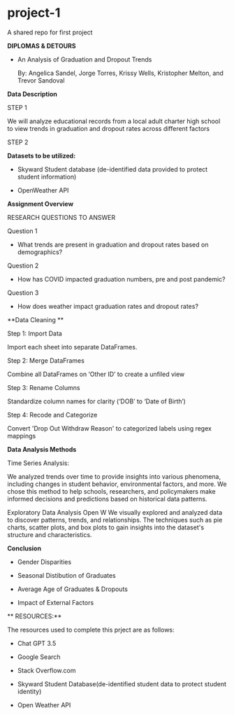 # project-1
A shared repo for first project


**DIPLOMAS & DETOURS**

- An Analysis of Graduation and Dropout Trends

  By: Angelica Sandel, Jorge Torres, Krissy Wells, Kristopher Melton, and Trevor Sandoval


 **Data Description**

 STEP 1

We will analyze educational records from a local adult charter high school to view trends in graduation and dropout rates across different factors

STEP 2

**Datasets to be utilized:**

- Skyward Student database (de-identified data provided to protect student information)

- OpenWeather API


**Assignment Overview**

 RESEARCH QUESTIONS TO ANSWER

Question 1

- What trends are present in graduation and dropout rates based on demographics?


Question 2

- How has COVID impacted graduation numbers, pre and post pandemic?


Question 3

- How does weather impact graduation rates and dropout rates?


**Data Cleaning **

 Step 1: Import Data

Import each sheet into separate DataFrames.

Step 2: Merge DataFrames

Combine all DataFrames on ‘Other ID’ to create a unfiled view 

Step 3: Rename Columns

Standardize column names for clarity (‘DOB’ to ‘Date of Birth’)

Step 4:  Recode and Categorize

Convert 'Drop Out Withdraw Reason' to categorized labels using regex mappings


**Data Analysis Methods**


 Time Series Analysis: 

We analyzed trends over time to provide insights into various phenomena, including changes in student behavior, environmental factors, and more. We chose this method to help schools, researchers, and policymakers make informed decisions and predictions based on historical data patterns.

Exploratory Data Analysis 
Open W
We visually explored and analyzed data to discover patterns, trends, and relationships. The techniques such as pie charts, scatter plots, and box plots to gain insights into the dataset's structure and characteristics.


**Conclusion**

- Gender Disparities

- Seasonal Distibution of Graduates

- Average Age of Graduates & Dropouts

- Impact of External Factors

**  RESOURCES:**

  The resources used to complete this prject are as follows:

  - Chat GPT 3.5
 
  - Google Search
 
  - Stack Overflow.com
 
  - Skyward Student Database(de-identified student data to protect student identity)
 
  - Open Weather API
